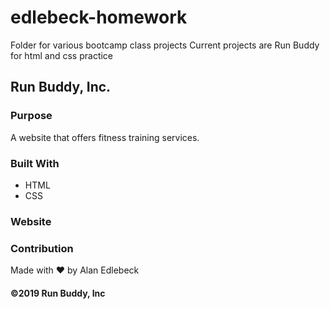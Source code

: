 # edlebeck-homework
Folder for various bootcamp class projects
Current projects are Run Buddy for html and css practice

## Run Buddy, Inc.

### Purpose
A website that offers fitness training services.

### Built With
* HTML
* CSS

### Website


### Contribution
Made with ❤️ by Alan Edlebeck

#### ©️2019 Run Buddy, Inc 
